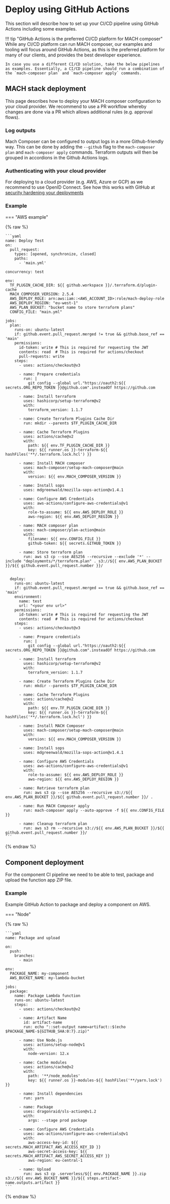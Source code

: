# Deploy using GitHub Actions

This section will describe how to set up your CI/CD pipeline using GitHub
Actions
including some examples.

!!! tip "GitHub Actions is the preferred CI/CD platform for MACH composer"
While any CI/CD platform can run MACH composer, our examples and tooling will
focus around GitHub Actions, as this is
the preferred platform for many of our clients, and provides the best developer
experience.

    In case you use a different CI/CD solution, take the below pipelines as examples. Essentially, a CI/CD pipeline should run a combination of the `mach-composer plan` and `mach-composer apply` commands.

## MACH stack deployment

This page describes how to deploy your MACH composer configuration to your
cloud provider. We recommend to use a PR workflow whereby changes are done via
a PR which allows additional rules (e.g. approval flows).

### Log outputs

Mach Composer can be configured to output logs in a more Github-friendly way. This can be done by adding the `--github` 
flag to the `mach-composer plan` and `mach-composer apply` commands. Terraform outputs will then be grouped in 
accordions in the Github Actions logs. 

### Authenticating with your cloud provider

For deploying to a cloud provider (e.g. AWS, Azure or GCP) as we recommend to
use OpenID Connect. See how this works with GitHub at
[security hardening your deployments](https://docs.github.com/en/actions/deployment/security-hardening-your-deployments)

### Example

=== "AWS example"

{% raw %}

    ```yaml
    name: Deploy Test
    on:
      pull_request:
        types: [opened, synchronize, closed]
        paths:
          - 'main.yml'

    concurrency: test

    env:
      TF_PLUGIN_CACHE_DIR: ${{ github.workspace }}/.terraform.d/plugin-cache
      MACH_COMPOSER_VERSION: 2.5.4
      AWS_DEPLOY_ROLE: arn:aws:iam::<AWS_ACCOUNT_ID>:role/mach-deploy-role
      AWS_DEPLOY_REGION: "eu-west-1"
      AWS_PLAN_BUCKET: "bucket name to store terraform plans"
      CONFIG_FILE: "main.yml"

    jobs:
      plan:
        runs-on: ubuntu-latest
        if: github.event.pull_request.merged != true && github.base_ref == 'main'
        permissions:
          id-token: write # This is required for requesting the JWT
          contents: read  # This is required for actions/checkout
          pull-requests: write
        steps:
          - uses: actions/checkout@v3

          - name: Prepare credentials
            run: |
              git config --global url."https://oauth2:${{ secrets.ORG_REPO_TOKEN }}@github.com".insteadOf https://github.com

          - name: Install terraform
            uses: hashicorp/setup-terraform@v2
            with:
              terraform_version: 1.1.7

          - name: Create Terraform Plugins Cache Dir
            run: mkdir --parents $TF_PLUGIN_CACHE_DIR

          - name: Cache Terraform Plugins
            uses: actions/cache@v2
            with:
              path: ${{ env.TF_PLUGIN_CACHE_DIR }}
              key: ${{ runner.os }}-terraform-${{ hashFiles('**/.terraform.lock.hcl') }}

          - name: Install MACH composer
            uses: mach-composer/setup-mach-composer@main
            with:
              version: ${{ env.MACH_COMPOSER_VERSION }}

          - name: Install sops
            uses: mdgreenwald/mozilla-sops-action@v1.4.1

          - name: Configure AWS Credentials
            uses: aws-actions/configure-aws-credentials@v1
            with:
              role-to-assume: ${{ env.AWS_DEPLOY_ROLE }}
              aws-region: ${{ env.AWS_DEPLOY_REGION }}

          - name: MACH composer plan
            uses: mach-composer/plan-action@main
            with:
              filename: ${{ env.CONFIG_FILE }}
              github-token: ${{ secrets.GITHUB_TOKEN }}

          - name: Store terraform plan
            run: aws s3 cp --sse AES256 --recursive --exclude '*' --include "deployments/*/terraform.plan" . s3://${{ env.AWS_PLAN_BUCKET }}/${{ github.event.pull_request.number }}/


      deploy:
        runs-on: ubuntu-latest
        if: github.event.pull_request.merged == true && github.base_ref == 'main'
        environment:
          name: test
          url: "<your env url>"
        permissions:
          id-token: write # This is required for requesting the JWT
          contents: read  # This is required for actions/checkout
        steps:
          - uses: actions/checkout@v3

          - name: Prepare credentials
            run: |
              git config --global url."https://oauth2:${{ secrets.ORG_REPO_TOKEN }}@github.com".insteadOf https://github.com

          - name: Install terraform
            uses: hashicorp/setup-terraform@v2
            with:
              terraform_version: 1.1.7

          - name: Create Terraform Plugins Cache Dir
            run: mkdir --parents $TF_PLUGIN_CACHE_DIR

          - name: Cache Terraform Plugins
            uses: actions/cache@v2
            with:
              path: ${{ env.TF_PLUGIN_CACHE_DIR }}
              key: ${{ runner.os }}-terraform-${{ hashFiles('**/.terraform.lock.hcl') }}

          - name: Install MACH Composer
            uses: mach-composer/setup-mach-composer@main
            with:
              version: ${{ env.MACH_COMPOSER_VERSION }}

          - name: Install sops
            uses: mdgreenwald/mozilla-sops-action@v1.4.1

          - name: Configure AWS Credentials
            uses: aws-actions/configure-aws-credentials@v1
            with:
              role-to-assume: ${{ env.AWS_DEPLOY_ROLE }}
              aws-region: ${{ env.AWS_DEPLOY_REGION }}

          - name: Retrieve terraform plan
            run: aws s3 cp --sse AES256 --recursive s3://${{ env.AWS_PLAN_BUCKET }}/${{ github.event.pull_request.number }}/ .

          - name: Run MACH Composer apply
            run: mach-composer apply --auto-approve -f ${{ env.CONFIG_FILE }}

          - name: Cleanup terraform plan
            run: aws s3 rm --recursive s3://${{ env.AWS_PLAN_BUCKET }}/${{ github.event.pull_request.number }}/
    ```

{% endraw %}

<!--
=== "Azure"

{% raw %}

    ```yaml
    name: MACH composer rollout

    on:
      push:
        branches:
          - master

    jobs:
      mach:
        runs-on: ubuntu-latest
        container:
          image: docker.pkg.github.com/mach-composer/mach-composer-cli/mach:2.0.0
          credentials:
            username: ${{ secrets.GITHUB_USER }}
            password: ${{ secrets.GITHUB_TOKEN }}
        steps:
        - uses: actions/checkout@v2
        - run: |
            echo -e "machine github.com\nlogin ${{ secrets.GITHUB_USER }}\npassword ${{ secrets.GITHUB_TOKEN }}" > ~/.netrc
          name: Prepare credentials
        - run: mach-composer apply --auto-approve --with-sp-login
          name: Apply
          env:
            ARM_CLIENT_ID: ${{ secrets.ARM_CLIENT_ID }}
            ARM_CLIENT_SECRET: ${{ secrets.ARM_CLIENT_SECRET }}
            ARM_SUBSCRIPTION_ID: ${{ secrets.ARM_SUBSCRIPTION_ID }}
            ARM_TENANT_ID: ${{ secrets.ARM_TENANT_ID }}
    ```
{% endraw %}

-->

## Component deployment

For the component CI pipeline we need to be able to test, package and upload the
function app ZIP file.

### Example

Example GitHub Action to package and deploy a component on AWS.

=== "Node"

{% raw %}

    ```yaml
    name: Package and upload

    on:
      push:
        branches:
          - main

    env:
      PACKAGE_NAME: my-component
      AWS_BUCKET_NAME: my-lambda-bucket

    jobs:
      package:
        name: Package Lambda function
        runs-on: ubuntu-latest
        steps:
          - uses: actions/checkout@v2

          - name: Artifact Name
            id: artifact-name
            run: echo "::set-output name=artifact::$(echo $PACKAGE_NAME-${GITHUB_SHA:0:7}.zip)"

          - name: Use Node.js
            uses: actions/setup-node@v1
            with:
              node-version: 12.x

          - name: Cache modules
            uses: actions/cache@v2
            with:
              path: '**/node_modules'
              key: ${{ runner.os }}-modules-${{ hashFiles('**/yarn.lock') }}

          - name: Install dependencies
            run: yarn

          - name: Package
            uses: dragonraid/sls-action@v1.2
            with:
              args: --stage prod package

          - name: Configure AWS Credentials
            uses: aws-actions/configure-aws-credentials@v1
            with:
              aws-access-key-id: ${{ secrets.MACH_ARTIFACT_AWS_ACCESS_KEY_ID }}
              aws-secret-access-key: ${{ secrets.MACH_ARTIFACT_AWS_SECRET_ACCESS_KEY }}
              aws-region: eu-central-1

          - name: Upload
            run: aws s3 cp .serverless/${{ env.PACKAGE_NAME }}.zip s3://${{ env.AWS_BUCKET_NAME }}/${{ steps.artifact-name.outputs.artifact }}
    ```

{% endraw %}
